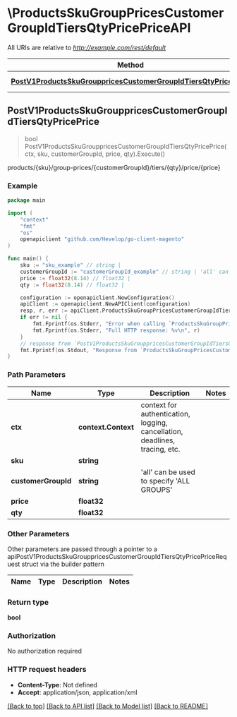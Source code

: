 # \ProductsSkuGroupPricesCustomerGroupIdTiersQtyPricePriceAPI

All URIs are relative to *http://example.com/rest/default*

Method | HTTP request | Description
------------- | ------------- | -------------
[**PostV1ProductsSkuGrouppricesCustomerGroupIdTiersQtyPricePrice**](ProductsSkuGroupPricesCustomerGroupIdTiersQtyPricePriceAPI.md#PostV1ProductsSkuGrouppricesCustomerGroupIdTiersQtyPricePrice) | **Post** /V1/products/{sku}/group-prices/{customerGroupId}/tiers/{qty}/price/{price} | products/{sku}/group-prices/{customerGroupId}/tiers/{qty}/price/{price}



## PostV1ProductsSkuGrouppricesCustomerGroupIdTiersQtyPricePrice

> bool PostV1ProductsSkuGrouppricesCustomerGroupIdTiersQtyPricePrice(ctx, sku, customerGroupId, price, qty).Execute()

products/{sku}/group-prices/{customerGroupId}/tiers/{qty}/price/{price}



### Example

```go
package main

import (
	"context"
	"fmt"
	"os"
	openapiclient "github.com/Hevelop/go-client-magento"
)

func main() {
	sku := "sku_example" // string | 
	customerGroupId := "customerGroupId_example" // string | 'all' can be used to specify 'ALL GROUPS'
	price := float32(8.14) // float32 | 
	qty := float32(8.14) // float32 | 

	configuration := openapiclient.NewConfiguration()
	apiClient := openapiclient.NewAPIClient(configuration)
	resp, r, err := apiClient.ProductsSkuGroupPricesCustomerGroupIdTiersQtyPricePriceAPI.PostV1ProductsSkuGrouppricesCustomerGroupIdTiersQtyPricePrice(context.Background(), sku, customerGroupId, price, qty).Execute()
	if err != nil {
		fmt.Fprintf(os.Stderr, "Error when calling `ProductsSkuGroupPricesCustomerGroupIdTiersQtyPricePriceAPI.PostV1ProductsSkuGrouppricesCustomerGroupIdTiersQtyPricePrice``: %v\n", err)
		fmt.Fprintf(os.Stderr, "Full HTTP response: %v\n", r)
	}
	// response from `PostV1ProductsSkuGrouppricesCustomerGroupIdTiersQtyPricePrice`: bool
	fmt.Fprintf(os.Stdout, "Response from `ProductsSkuGroupPricesCustomerGroupIdTiersQtyPricePriceAPI.PostV1ProductsSkuGrouppricesCustomerGroupIdTiersQtyPricePrice`: %v\n", resp)
}
```

### Path Parameters


Name | Type | Description  | Notes
------------- | ------------- | ------------- | -------------
**ctx** | **context.Context** | context for authentication, logging, cancellation, deadlines, tracing, etc.
**sku** | **string** |  | 
**customerGroupId** | **string** | &#39;all&#39; can be used to specify &#39;ALL GROUPS&#39; | 
**price** | **float32** |  | 
**qty** | **float32** |  | 

### Other Parameters

Other parameters are passed through a pointer to a apiPostV1ProductsSkuGrouppricesCustomerGroupIdTiersQtyPricePriceRequest struct via the builder pattern


Name | Type | Description  | Notes
------------- | ------------- | ------------- | -------------





### Return type

**bool**

### Authorization

No authorization required

### HTTP request headers

- **Content-Type**: Not defined
- **Accept**: application/json, application/xml

[[Back to top]](#) [[Back to API list]](../README.md#documentation-for-api-endpoints)
[[Back to Model list]](../README.md#documentation-for-models)
[[Back to README]](../README.md)

